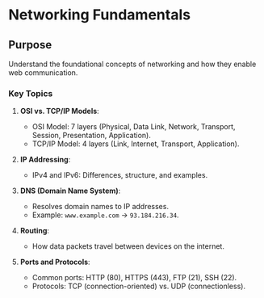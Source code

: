# Networking Fundamentals

## Purpose
Understand the foundational concepts of networking and how they enable web communication.

### Key Topics
1. **OSI vs. TCP/IP Models**:
   - OSI Model: 7 layers (Physical, Data Link, Network, Transport, Session, Presentation, Application).
   - TCP/IP Model: 4 layers (Link, Internet, Transport, Application).

2. **IP Addressing**:
   - IPv4 and IPv6: Differences, structure, and examples.

3. **DNS (Domain Name System)**:
   - Resolves domain names to IP addresses.
   - Example: `www.example.com` -> `93.184.216.34`.

4. **Routing**:
   - How data packets travel between devices on the internet.

5. **Ports and Protocols**:
   - Common ports: HTTP (80), HTTPS (443), FTP (21), SSH (22).
   - Protocols: TCP (connection-oriented) vs. UDP (connectionless).

